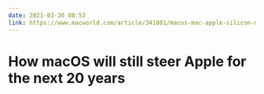 ```yaml
---
date: 2021-03-30 08:53
link: https://www.macworld.com/article/341801/macos-mac-apple-silicon-m1-influence-iphone-ios-development-apps.html
---
```


# How macOS will still steer Apple for the next 20 years 